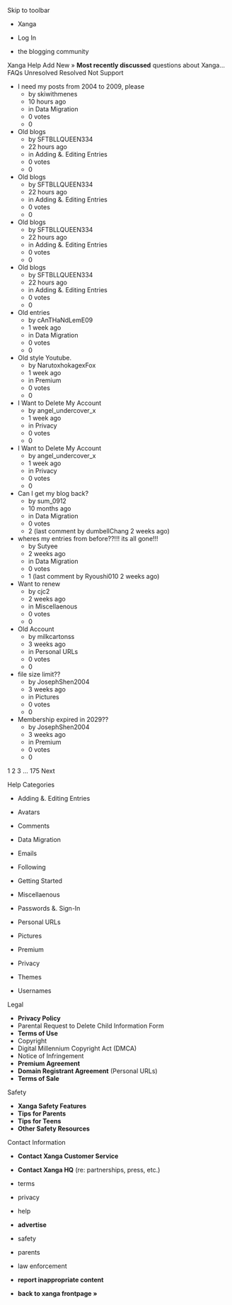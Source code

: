 Skip to toolbar

*   Xanga

*   Log In

*   the blogging community

Xanga Help Add New » **Most recently discussed** questions about Xanga… FAQs Unresolved Resolved Not Support

*   I need my posts from 2004 to 2009, please
    *   by skiwithmenes
    *   10 hours ago
    *   in Data Migration
    *   0 votes
    *   0
*   Old blogs
    *   by SFTBLLQUEEN334
    *   22 hours ago
    *   in Adding &. Editing Entries
    *   0 votes
    *   0
*   Old blogs
    *   by SFTBLLQUEEN334
    *   22 hours ago
    *   in Adding &. Editing Entries
    *   0 votes
    *   0
*   Old blogs
    *   by SFTBLLQUEEN334
    *   22 hours ago
    *   in Adding &. Editing Entries
    *   0 votes
    *   0
*   Old blogs
    *   by SFTBLLQUEEN334
    *   22 hours ago
    *   in Adding &. Editing Entries
    *   0 votes
    *   0
*   Old entries
    *   by cAnTHaNdLemE09
    *   1 week ago
    *   in Data Migration
    *   0 votes
    *   0
*   Old style Youtube.
    *   by NarutoxhokagexFox
    *   1 week ago
    *   in Premium
    *   0 votes
    *   0
*   I Want to Delete My Account
    *   by angel\_undercover\_x
    *   1 week ago
    *   in Privacy
    *   0 votes
    *   0
*   I Want to Delete My Account
    *   by angel\_undercover\_x
    *   1 week ago
    *   in Privacy
    *   0 votes
    *   0
*   Can I get my blog back?
    *   by sum\_0912
    *   10 months ago
    *   in Data Migration
    *   0 votes
    *   2 (last comment by dumbellChang 2 weeks ago)
*   wheres my entries from before??!!! its all gone!!!
    *   by Sutyee
    *   2 weeks ago
    *   in Data Migration
    *   0 votes
    *   1 (last comment by Ryoushi010 2 weeks ago)
*   Want to renew
    *   by cjc2
    *   2 weeks ago
    *   in Miscellaenous
    *   0 votes
    *   0
*   Old Account
    *   by milkcartonss
    *   3 weeks ago
    *   in Personal URLs
    *   0 votes
    *   0
*   file size limit??
    *   by JosephShen2004
    *   3 weeks ago
    *   in Pictures
    *   0 votes
    *   0
*   Membership expired in 2029??
    *   by JosephShen2004
    *   3 weeks ago
    *   in Premium
    *   0 votes
    *   0

1 2 3 ... 175 Next

Help Categories

*   Adding &. Editing Entries
*   Avatars
*   Comments
*   Data Migration
*   Emails
*   Following
*   Getting Started
*   Miscellaenous

*   Passwords &. Sign-In
*   Personal URLs
*   Pictures
*   Premium
*   Privacy
*   Themes
*   Usernames

Legal

*   **Privacy Policy**
*   Parental Request to Delete Child Information Form
*   **Terms of Use**
*   Copyright
*   Digital Millennium Copyright Act (DMCA)
*   Notice of Infringement
*   **Premium Agreement**
*   **Domain Registrant Agreement** (Personal URLs)
*   **Terms of Sale**

Safety

*   **Xanga Safety Features**
*   **Tips for Parents**
*   **Tips for Teens**
*   **Other Safety Resources**

Contact Information

*   **Contact Xanga Customer Service**
*   **Contact Xanga HQ** (re: partnerships, press, etc.)

*   terms
*   privacy
*   help
*   **advertise**

*   safety
*   parents
*   law enforcement
*   **report inappropriate content**

*   **back to xanga frontpage »**